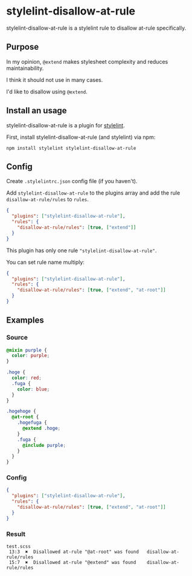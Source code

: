 # stylelint-disallow-at-rule

stylelint-disallow-at-rule is a stylelint rule to disallow at-rule specifically.

## Purpose

In my opinion, `@extend` makes stylesheet complexity and reduces maintainability.

I think it should not use in many cases.

I'd like to disallow using `@extend`.

## Install an usage

stylelint-disallow-at-rule is a plugin for [stylelint](https://github.com/stylelint/stylelint).

First, install stylelint-disallow-at-rule (and stylelint) via npm:

```
npm install stylelint stylelint-disallow-at-rule
```

## Config

Create `.stylelintrc.json` config file (if you haven't).

Add `stylelint-disallow-at-rule` to the plugins array and add the rule `disallow-at-rule/rules` to `rules`.

```json
{
  "plugins": ["stylelint-disallow-at-rule"],
  "rules": {
    "disallow-at-rule/rules": [true, ["extend"]]
  }
}
```

This plugin has only one rule `"stylelint-disallow-at-rule"`.

You can set rule name multiply:

```json
{
  "plugins": ["stylelint-disallow-at-rule"],
  "rules": {
    "disallow-at-rule/rules": [true, ["extend", "at-root"]]
  }
}
```

## Examples

### Source

```scss
@mixin purple {
  color: purple;
}

.hoge {
  color: red;
  .fuga {
    color: blue;
  }
}

.hogehoge {
  @at-root {
    .hogefuga {
      @extend .hoge;
    }
    .fuga {
      @include purple;
    }
  }
}
```

### Config

```json
{
  "plugins": ["stylelint-disallow-at-rule"],
  "rules": {
    "disallow-at-rule/rules": [true, ["extend", "at-root"]]
  }
}
```

### Result

```
test.scss
 13:3  ✖  Disallowed at-rule "@at-root" was found   disallow-at-rule/rules
 15:7  ✖  Disallowed at-rule "@extend" was found    disallow-at-rule/rules
```
